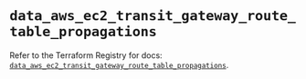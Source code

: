 # `data_aws_ec2_transit_gateway_route_table_propagations`

Refer to the Terraform Registry for docs: [`data_aws_ec2_transit_gateway_route_table_propagations`](https://registry.terraform.io/providers/hashicorp/aws/6.11.0/docs/data-sources/ec2_transit_gateway_route_table_propagations).
